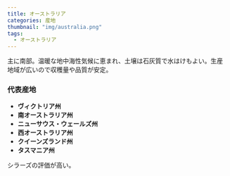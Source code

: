 ```yaml
---
title: オーストラリア
categories: 産地
thumbnail: "img/australia.png"
tags:
  - オーストラリア
---
```


主に南部。温暖な地中海性気候に恵まれ、土壌は石灰質で水はけもよい。生産地域が広いので収穫量や品質が安定。

### 代表産地

- **ヴィクトリア州**
- **南オーストラリア州**
- **ニューサウス・ウェールズ州**
- **西オーストラリア州**
- **クイーンズランド州**
- **タスマニア州**

シラーズの評価が高い。